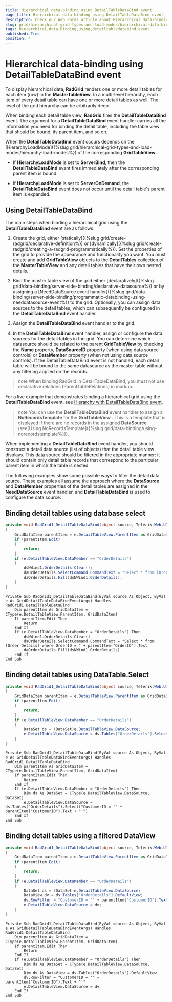 ```yaml
---
title: Hierarchical data-binding using DetailTableDataBind event
page_title: Hierarchical data-binding using DetailTableDataBind event - RadGrid
description: Check our Web Forms article about Hierarchical data-binding using DetailTableDataBind event.
slug: grid/hierarchical-grid-types-and-load-modes/hierarchical-data-binding-using-detailtabledatabind-event
tags: hierarchical,data-binding,using,detailtabledatabind,event
published: True
position: 4
---
```


# Hierarchical data-binding using DetailTableDataBind event



To display hierarchical data, **RadGrid** renders one or more detail tables for each item (row) in the **MasterTableView**. In a multi-level hierarchy, each item of every detail table can have one or more detail tables as well. The level of the grid hierarchy can be arbitrarily deep.

When binding each detail table view, **RadGrid** fires the **DetailTableDataBind** event. The argument for a **DetailTableDataBind** event handler carries all the information you need for binding the detail table, including the table view that should be bound, its parent item, and so on.

When the **DetailTableDataBind** event occurs depends on the [HierarchyLoadMode]({%slug grid/hierarchical-grid-types-and-load-modes/hierarchy-load-modes%}) of the corresponding **GridTableView**.

* If **HierarchyLoadMode** is set to **ServerBind**, then the **DetailTableDataBind** event fires immediately after the corresponding parent item is bound.

* If **HierarchyLoadMode** is set to **ServerOnDemand**, the **DetailTableDataBind** event does not occur until the detail table's parent item is expanded.

## Using DetailTableDataBind

The main steps when binding a hierarchical grid using the **DetailTableDataBind** event are as follows:

1. Create the grid, either [statically]({%slug grid/create-radgrid/declarative-definition%}) or [dynamically]({%slug grid/create-radgrid/creating-a-radgrid-programmatically%}). Set the properties of the grid to provide the appearance and functionality you want. You must create and add **GridTableView** objects to the **DetailTables** collection of the **MasterTableView** and any detail tables that have their own nested details.

1. Bind the master table view of the grid either [declaratively]({%slug grid/data-binding/server-side-binding/declarative-datasource%}) or by assigning a [NeedDataSource event handler]({%slug grid/data-binding/server-side-binding/programmatic-databinding-using-needdatasource-event%}) to the grid. Optionally, you can assign data sources to the detail tables, which can subsequently be configured in the **DetailTableDataBind** event handler.

1. Assign the **DetailTableDataBind** event handler to the grid.

1. In the **DetailTableDataBind** event handler, assign or configure the data sources for the detail tables in the grid. You can determine which datasource should be related to the parent **GridTableView** by checking the **Name** property, **DataSourceID** property (when using data source controls) or **DataMember** property (when not using data source controls). If the DetailTableDataBind event is not handled, each detail table will be bound to the same datasource as the master table without any filtering applied on the records.

>note When binding RadGrid in DetailTableDataBind, you must not use declarative relations (ParentTableRelations) in markup.
>


For a live example that demonstrates binding a hierarchical grid using the **DetailTableDataBind** event, see [Hierarchy with DetailTableDataBind event](https://demos.telerik.com/aspnet-ajax/Grid/Examples/Programming/DetailTableDataBind/DefaultCS.aspx).

>note You can use the **DetailTableDataBind** event handler to assign a **NoRecordsTemplate** for the **GridTableView** . This is a template that is displayed if there are no records in the assigned **DataSource** (see[Using NoRecordsTemplate]({%slug grid/data-binding/using-norecordstemplate%})).
>


When implementing a **DetailTableDataBind** event handler, you should construct a detail data source (list of objects) that the detail table view displays. This data source should be filtered in the appropriate manner: it should contain only detail table records that correspond to the particular parent item in which the table is nested.

The following examples show some possible ways to filter the detail data source. These examples all assume the approach where the **DataSource** and **DataMember** properties of the detail tables are assigned in the **NeedDataSource** event handler, and **DetailTableDataBind** is used to configure the data source:

## Binding detail tables using database select



````C#
private void RadGrid1_DetailTableDataBind(object source, Telerik.Web.UI.GridDetailTableDataBindEventArgs e)
{
    GridDataItem parentItem = e.DetailTableView.ParentItem as GridDataItem;
    if (parentItem.Edit)
    {
        return;
    }
    if (e.DetailTableView.DataMember == "OrderDetails")
    {
        dsNWind1.OrderDetails.Clear();
        daOrderDetails.SelectCommand.CommandText = "Select * from [Order Details] where OrderID = " + parentItem["OrderID"].Text;
        daOrderDetails.Fill(dsNWind1.OrderDetails);
    }
}
````
````VB
Private Sub RadGrid1_DetailTableDataBind(ByVal source As Object, ByVal e As GridDetailTableDataBindEventArgs) Handles RadGrid1.DetailTableDataBind
    Dim parentItem As GridDataItem = CType(e.DetailTableView.ParentItem, GridDataItem)
    If parentItem.Edit Then
        Return
    End If
    If (e.DetailTableView.DataMember = "OrderDetails") Then
        dsNWind1.OrderDetails.Clear()
        daOrderDetails.SelectCommand.CommandText = "Select * from [Order Details] where OrderID = " + parentItem("OrderID").Text
        daOrderDetails.Fill(dsNWind1.OrderDetails)
    End If
End Sub
````


## Binding detail tables using DataTable.Select



````C#
private void RadGrid1_DetailTableDataBind(object source, Telerik.Web.UI.GridDetailTableDataBindEventArgs e)
{
    GridDataItem parentItem = e.DetailTableView.ParentItem as GridDataItem;
    if (parentItem.Edit)
    {
        return;
    }
    if (e.DetailTableView.DataMember == "OrderDetails")
    {
        DataSet ds = (DataSet)e.DetailTableView.DataSource;
        e.DetailTableView.DataSource = ds.Tables["OrderDetails"].Select("CustomerID = '" + parentItem["CustomerID"].Text + "'");
    }
}
````
````VB
Private Sub RadGrid1_DetailTableDataBind(ByVal source As Object, ByVal e As GridDetailTableDataBindEventArgs) Handles RadGrid1.DetailTableDataBind
    Dim parentItem As GridDataItem = CType(e.DetailTableView.ParentItem, GridDataItem)
    If parentItem.Edit Then
        Return
    End If
    If (e.DetailTableView.DataMember = "OrderDetails") Then
        Dim ds As DataSet = CType(e.DetailTableView.DataSource, DataSet)
        e.DetailTableView.DataSource = ds.Tables("OrderDetails").Select("CustomerID = '" + parentItem("CustomerID").Text + "'")
    End If
End Sub
````


## Binding detail tables using a filtered DataView



````C#
private void RadGrid1_DetailTableDataBind(object source, Telerik.Web.UI.GridDetailTableDataBindEventArgs e)
{
    GridDataItem parentItem = e.DetailTableView.ParentItem as GridDataItem;
    if (parentItem.Edit)
    {
        return;
    }
    if (e.DetailTableView.DataMember == "OrderDetails")
    {
        DataSet ds = (DataSet)e.DetailTableView.DataSource;
        DataView dv = ds.Tables["OrderDetails"].DefaultView;
        dv.RowFilter = "CustomerID = '" + parentItem["CustomerID"].Text + "'";
        e.DetailTableView.DataSource = dv;
    }
}
````
````VB
Private Sub RadGrid1_DetailTableDataBind(ByVal source As Object, ByVal e As GridDetailTableDataBindEventArgs) Handles RadGrid1.DetailTableDataBind
    Dim parentItem As GridDataItem = CType(e.DetailTableView.ParentItem, GridDataItem)
    If parentItem.Edit Then
        Return
    End If
    If (e.DetailTableView.DataMember = "OrderDetails") Then
        Dim ds As DataSet = CType(e.DetailTableView.DataSource, DataSet)
        Dim dv As DataView = ds.Tables("OrderDetails").DefaultView
        dv.RowFilter = "CustomerID = '" + parentItem("CustomerID").Text + "'"
        e.DetailTableView.DataSource = dv
    End If
End Sub
````

